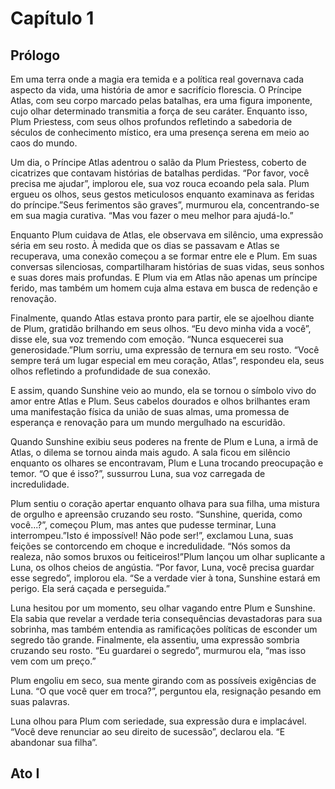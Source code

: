 # Capítulo 1
## Prólogo
Em uma terra onde a magia era temida e a política real governava cada aspecto da vida, uma história de amor e sacrifício florescia. O Príncipe Atlas, com seu corpo marcado pelas batalhas, era uma figura imponente, cujo olhar determinado transmitia a força de seu caráter. Enquanto isso, Plum Priestess, com seus olhos profundos refletindo a sabedoria de séculos de conhecimento místico, era uma presença serena em meio ao caos do mundo.

Um dia, o Príncipe Atlas adentrou o salão da Plum Priestess, coberto de cicatrizes que contavam histórias de batalhas perdidas. “Por favor, você precisa me ajudar”, implorou ele, sua voz rouca ecoando pela sala. Plum ergueu os olhos, seus gestos meticulosos enquanto examinava as feridas do príncipe.”Seus ferimentos são graves”, murmurou ela, concentrando-se em sua magia curativa. “Mas vou fazer o meu melhor para ajudá-lo.”

Enquanto Plum cuidava de Atlas, ele observava em silêncio, uma expressão séria em seu rosto. À medida que os dias se passavam e Atlas se recuperava, uma conexão começou a se formar entre ele e Plum. Em suas conversas silenciosas, compartilharam histórias de suas vidas, seus sonhos e suas dores mais profundas. E Plum via em Atlas não apenas um príncipe ferido, mas também um homem cuja alma estava em busca de redenção e renovação.

Finalmente, quando Atlas estava pronto para partir, ele se ajoelhou diante de Plum, gratidão brilhando em seus olhos. “Eu devo minha vida a você”, disse ele, sua voz tremendo com emoção. “Nunca esquecerei sua generosidade.”Plum sorriu, uma expressão de ternura em seu rosto. “Você sempre terá um lugar especial em meu coração, Atlas”, respondeu ela, seus olhos refletindo a profundidade de sua conexão.

E assim, quando Sunshine veio ao mundo, ela se tornou o símbolo vivo do amor entre Atlas e Plum. Seus cabelos dourados e olhos brilhantes eram uma manifestação física da união de suas almas, uma promessa de esperança e renovação para um mundo mergulhado na escuridão.

Quando Sunshine exibiu seus poderes na frente de Plum e Luna, a irmã de Atlas, o dilema se tornou ainda mais agudo. A sala ficou em silêncio enquanto os olhares se encontravam, Plum e Luna trocando preocupação e temor. “O que é isso?”, sussurrou Luna, sua voz carregada de incredulidade.

Plum sentiu o coração apertar enquanto olhava para sua filha, uma mistura de orgulho e apreensão cruzando seu rosto. “Sunshine, querida, como você...?”, começou Plum, mas antes que pudesse terminar, Luna interrompeu.”Isto é impossível! Não pode ser!”, exclamou Luna, suas feições se contorcendo em choque e incredulidade. “Nós somos da realeza, não somos bruxos ou feiticeiros!”Plum lançou um olhar suplicante a Luna, os olhos cheios de angústia. “Por favor, Luna, você precisa guardar esse segredo”, implorou ela. “Se a verdade vier à tona, Sunshine estará em perigo. Ela será caçada e perseguida.”

Luna hesitou por um momento, seu olhar vagando entre Plum e Sunshine. Ela sabia que revelar a verdade teria consequências devastadoras para sua sobrinha, mas também entendia as ramificações políticas de esconder um segredo tão grande. Finalmente, ela assentiu, uma expressão sombria cruzando seu rosto. “Eu guardarei o segredo”, murmurou ela, “mas isso vem com um preço.”

Plum engoliu em seco, sua mente girando com as possíveis exigências de Luna. “O que você quer em troca?”, perguntou ela, resignação pesando em suas palavras.

Luna olhou para Plum com seriedade, sua expressão dura e implacável. “Você deve renunciar ao seu direito de sucessão”, declarou ela. “E abandonar sua filha”.


## Ato I

